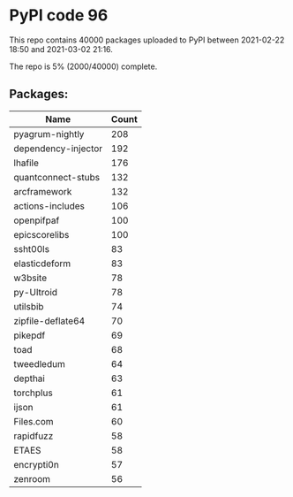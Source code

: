 # PyPI code 96

This repo contains 40000 packages uploaded to PyPI between 
2021-02-22 18:50 and 2021-03-02 21:16.

The repo is 5% (2000/40000) complete.

## Packages:

| Name  | Count |
| ----- | ----- |
| pyagrum-nightly | 208 |
| dependency-injector | 192 |
| lhafile | 176 |
| quantconnect-stubs | 132 |
| arcframework | 132 |
| actions-includes | 106 |
| openpifpaf | 100 |
| epicscorelibs | 100 |
| ssht00ls | 83 |
| elasticdeform | 83 |
| w3bsite | 78 |
| py-Ultroid | 78 |
| utilsbib | 74 |
| zipfile-deflate64 | 70 |
| pikepdf | 69 |
| toad | 68 |
| tweedledum | 64 |
| depthai | 63 |
| torchplus | 61 |
| ijson | 61 |
| Files.com | 60 |
| rapidfuzz | 58 |
| ETAES | 58 |
| encrypti0n | 57 |
| zenroom | 56 |


